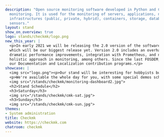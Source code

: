 ```yaml
---
description: "Open source monitoring software developed in Python and C++ for IT Infrastructure
  monitoring. It is used for the monitoring of servers, applications, networks, cloud
  infrastructures (public, private, hybrid), containers, storage, databases and environment
  sensors."
layout: stand
show_on_overview: true
logo: stands/checkmk/logo.png
new_this_year: |
  <p>In early 2021 we will be releasing the 2.0 version of the software,
  which will be our biggest release yet. Version 2.0 includes an overhaul of the GUI,
  dramatic performance improvements, integration with Prometheus, and ntop for a more
  holistic approach in monitoring, among others. Since the last FOSDEM, we also released
  our Documentation and Localization contribution programs.</p>
showcase: |
  <img src="logo.png"><p>Our stand will be interesting for hobbyists building their homelab or IT professionals who are managing their organization's infrastructure. At our stand we'll share some insights of what we learned in the field, explain some of our problem-solving approach in the job and show some demos. We'll also share how we are trying to bridge the gap between IT Ops and DevOps teams &mdash; two teams that historically have been working in silos &mdash; to improve collaboration. </p>
  <p>We're available the whole day for you, with some special demos scheduled.</p>
  <img src="/stands/checkmk/monitoring-dashboard2.jpg">
  <h2>Stand Schedule</h2>
  <h3>Saturday</h3>
  <img src="/stands/checkmk/cmk-sat.jpg">
  <h3>Sunday</h3>
  <img src="/stands/checkmk/cmk-sun.jpg">
themes:
- System administration
title: Checkmk
website: https://checkmk.com
chatroom: checkmk
---
```

